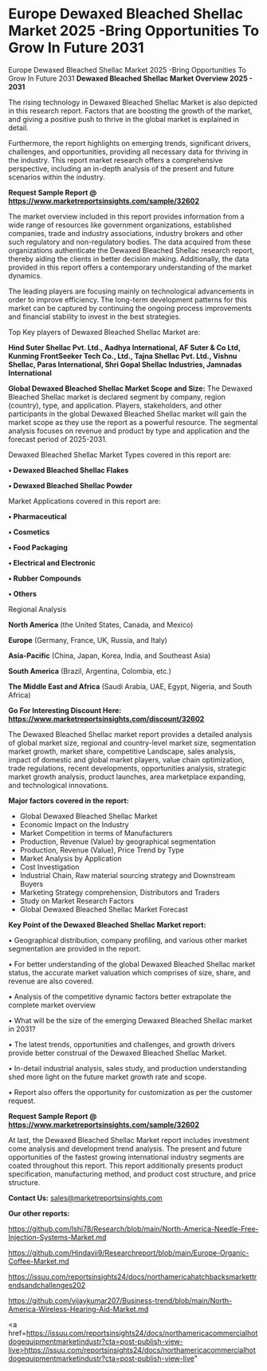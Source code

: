 # Europe Dewaxed Bleached Shellac Market 2025 -Bring Opportunities To Grow In Future 2031
Europe Dewaxed Bleached Shellac Market 2025 -Bring Opportunities To Grow In Future 2031
<Strong> Dewaxed Bleached Shellac Market Overview 2025 - 2031</strong>

The rising technology in Dewaxed Bleached Shellac Market is also depicted in this research report. Factors that are boosting the growth of the market, and giving a positive push to thrive in the global market is explained in detail.

Furthermore, the report highlights on emerging trends, significant drivers, challenges, and opportunities, providing all necessary data for thriving in the industry. This report market research offers a comprehensive perspective, including an in-depth analysis of the present and future scenarios within the industry.

<strong>Request Sample Report @ <a href=https://www.marketreportsinsights.com/sample/32602>https://www.marketreportsinsights.com/sample/32602</a></strong>

The market overview included in this report provides information from a wide range of resources like government organizations, established companies, trade and industry associations, industry brokers and other such regulatory and non-regulatory bodies. The data acquired from these organizations authenticate the Dewaxed Bleached Shellac research report, thereby aiding the clients in better decision making. Additionally, the data provided in this report offers a contemporary understanding of the market dynamics.

The leading players are focusing mainly on technological advancements in order to improve efficiency. The long-term development patterns for this market can be captured by continuing the ongoing process improvements and financial stability to invest in the best strategies.

Top Key players of Dewaxed Bleached Shellac Market are:

<strong>Hind Suter Shellac Pvt. Ltd., Aadhya International, AF Suter & Co Ltd, Kunming FrontSeeker Tech Co., Ltd., Tajna Shellac Pvt. Ltd., Vishnu Shellac, Paras International, Shri Gopal Shellac Industries, Jamnadas International</strong>

<strong><b>Global Dewaxed Bleached Shellac Market Scope and Size:</b></strong>
The Dewaxed Bleached Shellac market is declared segment by company, region (country), type, and application. Players, stakeholders, and other participants in the global Dewaxed Bleached Shellac market will gain the market scope as they use the report as a powerful resource. The segmental analysis focuses on revenue and product by type and application and the forecast period of 2025-2031.

Dewaxed Bleached Shellac Market Types covered in this report are:

<strong>•  Dewaxed Bleached Shellac Flakes

•  Dewaxed Bleached Shellac Powder</strong>

Market Applications covered in this report are:

<strong>•  Pharmaceutical

•  Cosmetics

•  Food Packaging

•  Electrical and Electronic

•  Rubber Compounds

•  Others</strong> 

Regional Analysis

<strong>North America</strong> (the United States, Canada, and Mexico)

<strong>Europe</strong> (Germany, France, UK, Russia, and Italy)

<strong>Asia-Pacific</strong> (China, Japan, Korea, India, and Southeast Asia)

<strong>South America</strong> (Brazil, Argentina, Colombia, etc.)

<strong>The Middle East and Africa</strong> (Saudi Arabia, UAE, Egypt, Nigeria, and South Africa)

<strong>Go For Interesting Discount Here: <a href=https://www.marketreportsinsights.com/discount/32602>https://www.marketreportsinsights.com/discount/32602</a></strong>

The Dewaxed Bleached Shellac market report provides a detailed analysis of global market size, regional and country-level market size, segmentation market growth, market share, competitive Landscape, sales analysis, impact of domestic and global market players, value chain optimization, trade regulations, recent developments, opportunities analysis, strategic market growth analysis, product launches, area marketplace expanding, and technological innovations.

<strong><b>Major factors covered in the report:</b></strong>
<ul>
  <li>Global Dewaxed Bleached Shellac Market </li>
  <li>Economic Impact on the Industry</li>
  <li>Market Competition in terms of Manufacturers</li>
  <li>Production, Revenue (Value) by geographical segmentation</li>
  <li>Production, Revenue (Value), Price Trend by Type</li>
  <li>Market Analysis by Application</li>
  <li>Cost Investigation</li>
  <li>Industrial Chain, Raw material sourcing strategy and Downstream Buyers</li>
  <li>Marketing Strategy comprehension, Distributors and Traders</li>
  <li>Study on Market Research Factors</li>
  <li>Global Dewaxed Bleached Shellac Market Forecast</li>
</ul>

<strong><b>Key Point of the Dewaxed Bleached Shellac Market report:</b></strong>

• Geographical distribution, company profiling, and various other market segmentation are provided in the report.

• For better understanding of the global Dewaxed Bleached Shellac market status, the accurate market valuation which comprises of size, share, and revenue are also covered.

• Analysis of the competitive dynamic factors better extrapolate the complete market overview

• What will be the size of the emerging Dewaxed Bleached Shellac market in 2031?

• The latest trends, opportunities and challenges, and growth drivers provide better construal of the Dewaxed Bleached Shellac Market.

• In-detail industrial analysis, sales study, and production understanding shed more light on the future market growth rate and scope.

• Report also offers the opportunity for customization as per the customer request.

<strong>Request Sample Report @ <a href=https://www.marketreportsinsights.com/sample/32602>https://www.marketreportsinsights.com/sample/32602</a></strong>

At last, the Dewaxed Bleached Shellac Market report includes investment come analysis and development trend analysis. The present and future opportunities of the fastest growing international industry segments are coated throughout this report. This report additionally presents product specification, manufacturing method, and product cost structure, and price structure.

<strong>Contact Us:</strong>
sales@marketreportsinsights.com

<strong>Our other reports:</strong>

<a href=https://github.com/Ishi78/Research/blob/main/North-America-Needle-Free-Injection-Systems-Market.md>https://github.com/Ishi78/Research/blob/main/North-America-Needle-Free-Injection-Systems-Market.md</a>

<a href=https://github.com/Hindavii9/Researchreport/blob/main/Europe-Organic-Coffee-Market.md>https://github.com/Hindavii9/Researchreport/blob/main/Europe-Organic-Coffee-Market.md</a>

<a href=https://issuu.com/reportsinsights24/docs/northamericahatchbacksmarkettrendsandchallenges202>https://issuu.com/reportsinsights24/docs/northamericahatchbacksmarkettrendsandchallenges202</a>

<a href=https://github.com/vijaykumar207/Business-trend/blob/main/North-America-Wireless-Hearing-Aid-Market.md>https://github.com/vijaykumar207/Business-trend/blob/main/North-America-Wireless-Hearing-Aid-Market.md</a>

<a href=https://issuu.com/reportsinsights24/docs/northamericacommercialhotdogequipmentmarketindustr?cta=post-publish-view-live>https://issuu.com/reportsinsights24/docs/northamericacommercialhotdogequipmentmarketindustr?cta=post-publish-view-live</a>"
